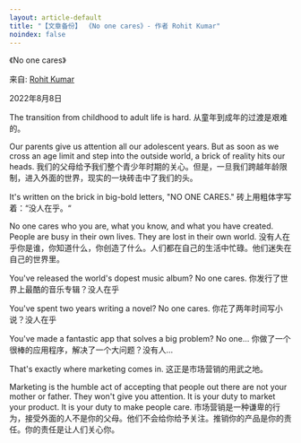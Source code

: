 ```yaml
---
layout: article-default
title: "【文章备份】 《No one cares》- 作者 Rohit Kumar"
noindex: false
---
```


《No one cares》

来自: <a href="https://rohit.blog/care/">Rohit Kumar</a>

2022年8月8日

The transition from childhood to adult life is hard.
从童年到成年的过渡是艰难的。

Our parents give us attention all our adolescent years. But as soon as we cross an age limit and step into the outside world, a brick of reality hits our heads.
我们的父母给予我们整个青少年时期的关心。但是，一旦我们跨越年龄限制，进入外面的世界，现实的一块砖击中了我们的头。

It's written on the brick in big-bold letters, "NO ONE CARES."
砖上用粗体字写着：“没人在乎。“

No one cares who you are, what you know, and what you have created. People are busy in their own lives. They are lost in their own world.
没有人在乎你是谁，你知道什么，你创造了什么。人们都在自己的生活中忙碌。他们迷失在自己的世界里。

You've released the world's dopest music album? No one cares.
你发行了世界上最酷的音乐专辑？没人在乎

You've spent two years writing a novel? No one cares.
你花了两年时间写小说？没人在乎

You've made a fantastic app that solves a big problem? No one...
你做了一个很棒的应用程序，解决了一个大问题？没有人...

That's exactly where marketing comes in.
这正是市场营销的用武之地。

Marketing is the humble act of accepting that people out there are not your mother or father. They won't give you attention. It is your duty to market your product. It is your duty to make people care.
市场营销是一种谦卑的行为，接受外面的人不是你的父母。他们不会给你给予关注。推销你的产品是你的责任。你的责任是让人们关心你。 